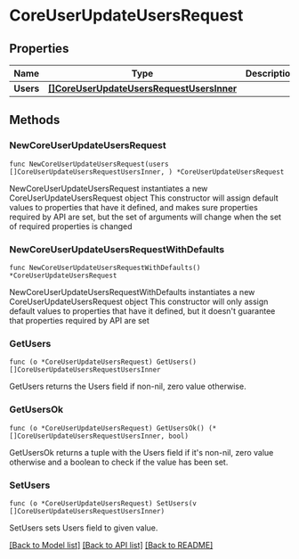 # CoreUserUpdateUsersRequest

## Properties

Name | Type | Description | Notes
------------ | ------------- | ------------- | -------------
**Users** | [**[]CoreUserUpdateUsersRequestUsersInner**](CoreUserUpdateUsersRequestUsersInner.md) |  | 

## Methods

### NewCoreUserUpdateUsersRequest

`func NewCoreUserUpdateUsersRequest(users []CoreUserUpdateUsersRequestUsersInner, ) *CoreUserUpdateUsersRequest`

NewCoreUserUpdateUsersRequest instantiates a new CoreUserUpdateUsersRequest object
This constructor will assign default values to properties that have it defined,
and makes sure properties required by API are set, but the set of arguments
will change when the set of required properties is changed

### NewCoreUserUpdateUsersRequestWithDefaults

`func NewCoreUserUpdateUsersRequestWithDefaults() *CoreUserUpdateUsersRequest`

NewCoreUserUpdateUsersRequestWithDefaults instantiates a new CoreUserUpdateUsersRequest object
This constructor will only assign default values to properties that have it defined,
but it doesn't guarantee that properties required by API are set

### GetUsers

`func (o *CoreUserUpdateUsersRequest) GetUsers() []CoreUserUpdateUsersRequestUsersInner`

GetUsers returns the Users field if non-nil, zero value otherwise.

### GetUsersOk

`func (o *CoreUserUpdateUsersRequest) GetUsersOk() (*[]CoreUserUpdateUsersRequestUsersInner, bool)`

GetUsersOk returns a tuple with the Users field if it's non-nil, zero value otherwise
and a boolean to check if the value has been set.

### SetUsers

`func (o *CoreUserUpdateUsersRequest) SetUsers(v []CoreUserUpdateUsersRequestUsersInner)`

SetUsers sets Users field to given value.



[[Back to Model list]](../README.md#documentation-for-models) [[Back to API list]](../README.md#documentation-for-api-endpoints) [[Back to README]](../README.md)


